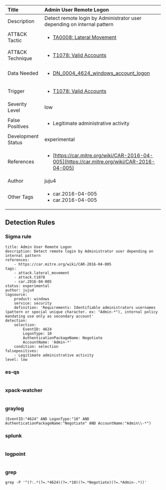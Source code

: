 | Title                | Admin User Remote Logon                                                                                                                                                 |
|:---------------------|:------------------------------------------------------------------------------------------------------------------------------------------------------------|
| Description          | Detect remote login by Administrator user depending on internal pattern                                                                                                                                           |
| ATT&amp;CK Tactic    | <ul><li>[TA0008: Lateral Movement](https://attack.mitre.org/tactics/TA0008)</li></ul>  |
| ATT&amp;CK Technique | <ul><li>[T1078: Valid Accounts](https://attack.mitre.org/techniques/T1078)</li></ul>                             |
| Data Needed          | <ul><li>[DN_0004_4624_windows_account_logon](../Data_Needed/DN_0004_4624_windows_account_logon.md)</li></ul>                                                         |
| Trigger              | <ul><li>[T1078: Valid Accounts](../Triggers/T1078.md)</li></ul>  |
| Severity Level       | low                                                                                                                                                 |
| False Positives      | <ul><li>Legitimate administrative activity</li></ul>                                                                  |
| Development Status   | experimental                                                                                                                                                |
| References           | <ul><li>[https://car.mitre.org/wiki/CAR-2016-04-005](https://car.mitre.org/wiki/CAR-2016-04-005)</li></ul>                                                          |
| Author               | juju4                                                                                                                                                |
| Other Tags           | <ul><li>car.2016-04-005</li><li>car.2016-04-005</li></ul> | 

## Detection Rules

### Sigma rule

```
title: Admin User Remote Logon
description: Detect remote login by Administrator user depending on internal pattern
references:
    - https://car.mitre.org/wiki/CAR-2016-04-005
tags:
    - attack.lateral_movement
    - attack.t1078
    - car.2016-04-005
status: experimental
author: juju4
logsource:
    product: windows
    service: security
    definition: 'Requirements: Identifiable administrators usernames (pattern or special unique character. ex: "Admin-*"), internal policy mandating use only as secondary account'
detection:
    selection:
        EventID: 4624
        LogonType: 10
        AuthenticationPackageName: Negotiate
        AccountName: 'Admin-*'
    condition: selection
falsepositives:
    - Legitimate administrative activity
level: low

```





### es-qs
    
```

```


### xpack-watcher
    
```

```


### graylog
    
```
(EventID:"4624" AND LogonType:"10" AND AuthenticationPackageName:"Negotiate" AND AccountName:"Admin\\-*")
```


### splunk
    
```

```


### logpoint
    
```

```


### grep
    
```
grep -P '^(?:.*(?=.*4624)(?=.*10)(?=.*Negotiate)(?=.*Admin-.*))'
```



